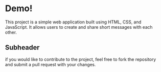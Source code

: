 # Demo!

This project is a simple web application built using HTML, CSS, and JavaScript. It allows users to create and share short messages with each other.

## Subheader

if you would like to contribute to the project, feel free to fork the repository and submit a pull request with your changes.
